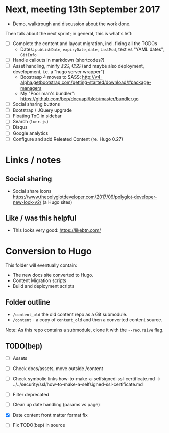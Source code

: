 # Next, meeting 13th September 2017

* Demo, walktrough and discussion about the work done.


Then talk about the next sprint; in general, this is what's left:

- [ ] Complete the content and layout migration, incl. fixing all the TODOs
    * Dates: `publishDate`, `expiryDate`, `date`, `lastMod`, text vs "YAML dates", `GitInfo`
- [ ] Handle callouts in markdown (shortcodes?)
- [ ] Asset handling, minify JSS, CSS (and maybe also deployment, development, i.e. a "hugo server wrapper")
    * Boostrasp 4 moves to SASS: http://v4-alpha.getbootstrap.com/getting-started/download/#package-managers
    * My "Poor man's bundler": https://github.com/bep/docuapi/blob/master/bundler.go
- [ ] Social sharing buttons
- [ ] Bootstrap / JQuery upgrade
- [ ] Floating ToC in sidebar
- [ ] Search (`lunr.js`)
- [ ] Disqus
- [ ] Google analytics
- [ ] Configure and add Releated Content (re. Hugo 0.27)

# Links / notes

## Social sharing 

* Social share icons https://www.thepolyglotdeveloper.com/2017/09/polyglot-developer-new-look-v2/ (a Hugo sites)


## Like / was this helpful

* This looks very good: https://likebtn.com/




# Conversion to Hugo


This folder will eventually contain:

* The new docs site converted to Hugo.
* Content Migration scripts 
* Build and deployment scripts

## Folder outline

* `/content_old` the old content repo as a Git submodule.
* `/content` - a copy of `content_old` and then a converted content source.

Note: As this repo contains a submodule, clone it with the `--recursive` flag.

## TODO(bep)

- [ ] Assets
- [ ] Check docs/assets, move outside /content
- [ ] Check symbolic links how-to-make-a-selfsigned-ssl-certificate.md -> ../../security/ssl/how-to-make-a-selfsigned-ssl-certificate.md
- [ ] Filter deprecated
- [ ] Clean up date handling (params vs page)
- [x] Date content front matter format fix
- [ ] Fix TODO(bep) in source



